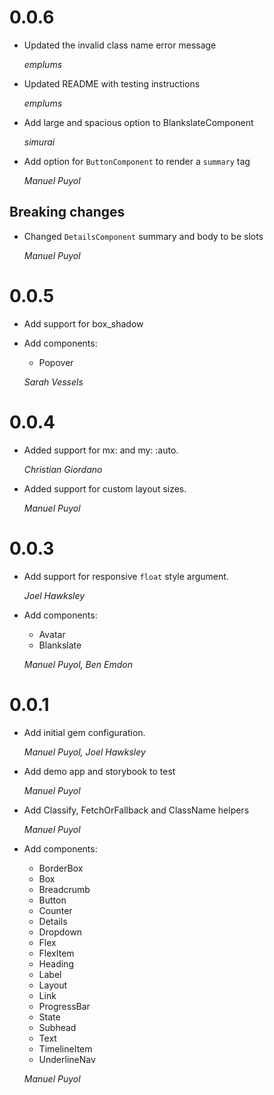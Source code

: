 # 0.0.6

* Updated the invalid class name error message

    *emplums*

* Updated README with testing instructions

    *emplums*

* Add large and spacious option to BlankslateComponent

    *simurai*

* Add option for `ButtonComponent` to render a `summary` tag

    *Manuel Puyol*

## Breaking changes

* Changed `DetailsComponent` summary and body to be slots

    *Manuel Puyol*

# 0.0.5

* Add support for box_shadow
* Add components:
    * Popover

    *Sarah Vessels*

# 0.0.4

* Added support for mx: and my: :auto.

    *Christian Giordano*

* Added support for custom layout sizes.

    *Manuel Puyol*
# 0.0.3

* Add support for responsive `float` style argument.

    *Joel Hawksley*

* Add components:
    * Avatar
    * Blankslate

    *Manuel Puyol, Ben Emdon*

# 0.0.1

* Add initial gem configuration.

    *Manuel Puyol, Joel Hawksley*

* Add demo app and storybook to test

    *Manuel Puyol*

* Add Classify, FetchOrFallback and ClassName helpers

    *Manuel Puyol*

* Add components:
    * BorderBox
    * Box
    * Breadcrumb
    * Button
    * Counter
    * Details
    * Dropdown
    * Flex
    * FlexItem
    * Heading
    * Label
    * Layout
    * Link
    * ProgressBar
    * State
    * Subhead
    * Text
    * TimelineItem
    * UnderlineNav

    *Manuel Puyol*
